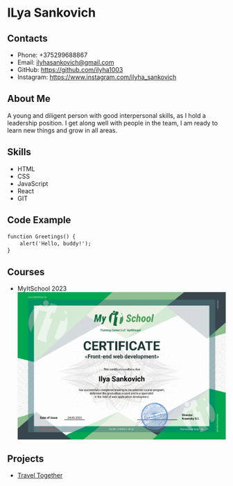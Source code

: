 # ILya Sankovich

## Contacts
* Phone: +375299688867
* Email: ilyhasankovich@gmail.com
* GitHub: https://github.com/ilyha1003
* Instagram: https://www.instagram.com/ilyha_sankovich

## About Me
A young and diligent person with good interpersonal skills, as I hold a leadership position. I get along well with people in the team, I am ready to learn new things and grow in all areas.

## Skills
* HTML
* CSS
* JavaScript
* React
* GIT

## Code Example
    function Greetings() {
        alert('Hello, buddy!');
    }

## Courses
* MyItSchool 2023
![MyItSchool Sertificate](/assets/img/sertificate.jpg)

## Projects
* [Travel Together](https://ilyha1003.github.io/HostingDiploma/)